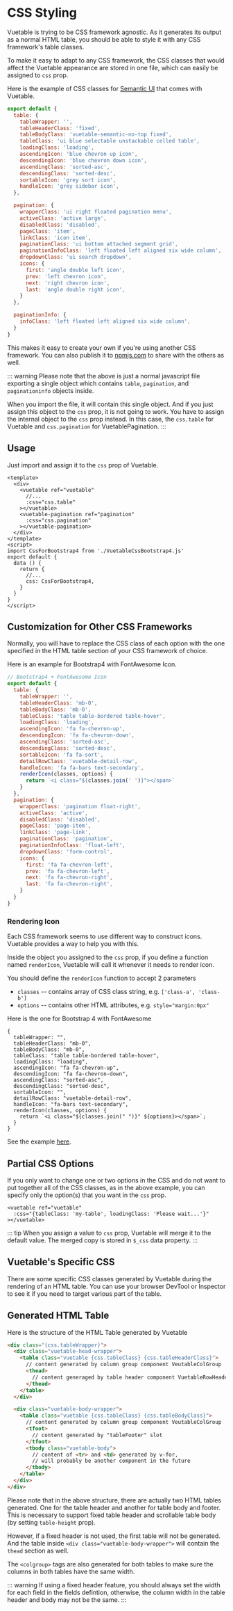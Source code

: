 # CSS Styling

Vuetable is trying to be CSS framework agnostic. As it generates its output as a normal HTML table, you should be able to style it with any CSS framework's table classes. 

To make it easy to adapt to any CSS framework, the CSS classes that would affect the Vuetable appearance are stored in one file, which can easily be assigned to `css` prop.

Here is the example of CSS classes for [Semantic UI](https://semantic-ui.com) that comes with Vuetable.

```js
export default {
  table: {
    tableWrapper: '',
    tableHeaderClass: 'fixed',
    tableBodyClass: 'vuetable-semantic-no-top fixed',
    tableClass: 'ui blue selectable unstackable celled table',
    loadingClass: 'loading',
    ascendingIcon: 'blue chevron up icon',
    descendingIcon: 'blue chevron down icon',
    ascendingClass: 'sorted-asc',
    descendingClass: 'sorted-desc',
    sortableIcon: 'grey sort icon',
    handleIcon: 'grey sidebar icon',
  },

  pagination: {
    wrapperClass: 'ui right floated pagination menu',
    activeClass: 'active large',
    disabledClass: 'disabled',
    pageClass: 'item',
    linkClass: 'icon item',
    paginationClass: 'ui bottom attached segment grid',
    paginationInfoClass: 'left floated left aligned six wide column',
    dropdownClass: 'ui search dropdown',
    icons: {
      first: 'angle double left icon',
      prev: 'left chevron icon',
      next: 'right chevron icon',
      last: 'angle double right icon',
    }
  },

  paginationInfo: {
    infoClass: 'left floated left aligned six wide column',
  }
}
```

This makes it easy to create your own if you're using another CSS framework. You can also publish it to [npmjs.com](https://www.npmjs.com) to share with the others as well.

::: warning
Please note that the above is just a normal javascript file exporting a single object which contains `table`, `pagination`, and `paginationinfo` objects inside.

When you import the file, it will contain this single object. And if you just assign this object to the `css` prop, it is not going to work. You have to assign the internal object to the `css` prop instead. In this case, the `css.table` for Vuetable and `css.pagination` for VuetablePagination.
:::

## Usage

Just import and assign it to the `css` prop of Vuetable.
```vue{5,8,13,18}
<template>
  <div>
    <vuetable ref="vuetable"
      //...
      :css="css.table"
    ></vuetable>
    <vuetable-pagination ref="pagination"
      :css="css.pagination"
    ></vuetable-pagination>
  </div>
</template>
<script>
import CssForBootstrap4 from './VuetableCssBootstrap4.js'
export default {
  data () {
    return {
      //...
      css: CssForBootstrap4,
    }
  }
}
</script>
```

## Customization for Other CSS Frameworks

Normally, you will have to replace the CSS class of each option with the one specified in the HTML table section of your CSS framework of choice. 

Here is an example for Bootstrap4 with FontAwesome Icon.
```js
// Bootstrap4 + FontAwesome Icon
export default {
  table: {
    tableWrapper: '',
    tableHeaderClass: 'mb-0',
    tableBodyClass: 'mb-0',
    tableClass: 'table table-bordered table-hover',
    loadingClass: 'loading',
    ascendingIcon: 'fa fa-chevron-up',
    descendingIcon: 'fa fa-chevron-down',
    ascendingClass: 'sorted-asc',
    descendingClass: 'sorted-desc',
    sortableIcon: 'fa fa-sort',
    detailRowClass: 'vuetable-detail-row',
    handleIcon: 'fa fa-bars text-secondary',
    renderIcon(classes, options) {
      return `<i class="${classes.join(' ')}"></span>`
    }
  },
  pagination: {
    wrapperClass: 'pagination float-right',
    activeClass: 'active',
    disabledClass: 'disabled',
    pageClass: 'page-item',
    linkClass: 'page-link',
    paginationClass: 'pagination',
    paginationInfoClass: 'float-left',
    dropdownClass: 'form-control',
    icons: {
      first: 'fa fa-chevron-left',
      prev: 'fa fa-chevron-left',
      next: 'fa fa-chevron-right',
      last: 'fa fa-chevron-right',
    }
  }
}
```

### Rendering Icon

Each CSS framework seems to use different way to construct icons. Vuetable provides a way to help you with this.

Inside the object you assigned to the `css` prop, if you define a function named `renderIcon`, Vuetable will call it whenever it needs to render icon.

You should define the `renderIcon` function to accept 2 parameters
- `classes` -- contains array of CSS class string, e.g. `['class-a', 'class-b']`
- `options` -- contains other HTML attributes, e.g. `style="margin:0px"`


Here is the one for Bootstrap 4 with FontAwesome
```js{14-16}
{
  tableWrapper: "",
  tableHeaderClass: "mb-0",
  tableBodyClass: "mb-0",
  tableClass: "table table-bordered table-hover",
  loadingClass: "loading",
  ascendingIcon: "fa fa-chevron-up",
  descendingIcon: "fa fa-chevron-down",
  ascendingClass: "sorted-asc",
  descendingClass: "sorted-desc",
  sortableIcon: "",
  detailRowClass: "vuetable-detail-row",
  handleIcon: "fa-bars text-secondary",
  renderIcon(classes, options) {
    return `<i class="${classes.join(" ")}" ${options}></span>`;
  }
}
```

See the example [here](https://codesandbox.io/s/9lw23ryqko?module=%2FVuetableBootstrap4Config.js).

## Partial CSS Options

If you only want to change one or two options in the CSS and do not want to put together all of the CSS classes, as in the above example, you can specify only the option(s) that you want in the `css` prop.

```vue{2}
<vuetable ref="vuetable"
  :css="{tableClass: 'my-table', loadingClass: 'Please wait...'}"
></vuetable>
```

::: tip
When you assign a value to `css` prop, Vuetable will merge it to the default value. The merged copy is stored in `$_css` data property.
:::

## Vuetable's Specific CSS

There are some specific CSS classes generated by Vuetable during the rendering of an HTML table. You can use your browser DevTool or Inspector to see it if you need to target various part of the table.

## Generated HTML Table

Here is the structure of the HTML Table generated by Vuetable

```html
<div class="{css.tableWrapper}">
  <div class="vuetable-head-wrapper">
    <table class="vuetable {css.tableClass} {css.tableHeaderClass}">
      // content generated by column group component VeutableColGroup
      <thead>
        // content generaged by table header component VuetableRowHeader
      </thead>
    </table>
  </div>

  <div class="vuetable-body-wrapper">
    <table class="vuetable {css.tableClass} {css.tableBodyClass}">
      // content generated by column group component VeutableColGroup
      <tfoot>
        // content generated by "tableFooter" slot
      </tfoot>
      <tbody class="vuetable-body">
        // content of <tr> and <td> generated by v-for, 
        // will probably be another component in the future
      </tbody>
    </table>
  </div>
</div>
```

Please note that in the above structure, there are actually two HTML tables generated. One for the table header and another for table body and footer. This is necessary to support fixed table header and scrollable table body (by setting `table-height` prop).

However, if a fixed header is not used, the first table will not be generated. And the table inside `<div class="vuetable-body-wrapper">` will contain the `thead` section as well.

The `<colgroup>` tags are also generated for both tables to make sure the columns in both tables have the same width. 

::: warning
If using a fixed header feature, you should always set the width for each field in the fields defintion, otherwise, the column width in the table header and body may not be the same.
:::
